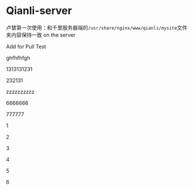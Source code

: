 Qianli-server
=============

卢榃第一次使用：和千里服务器端的``/usr/share/nginx/www/qianli/mysite``文件夹内容保持一致  on the server


Add for Pull Test


ghfhfhfgh


1313131231


232131


zzzzzzzzzz



6666666


777777


1

2

3 

4

5

6


